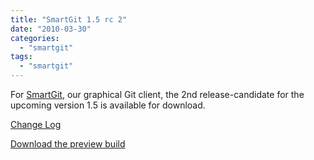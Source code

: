 ```yaml
---
title: "SmartGit 1.5 rc 2"
date: "2010-03-30"
categories: 
  - "smartgit"
tags: 
  - "smartgit"
---
```


For [SmartGit](http://www.syntevo.com/smartgit/), our graphical Git client, the 2nd release-candidate for the upcoming version 1.5 is available for download.

[Change Log](http://www.syntevo.com/smartgit/changelog-eap.txt)

[Download the preview build](http://www.syntevo.com/smartgit/early-access.html)
